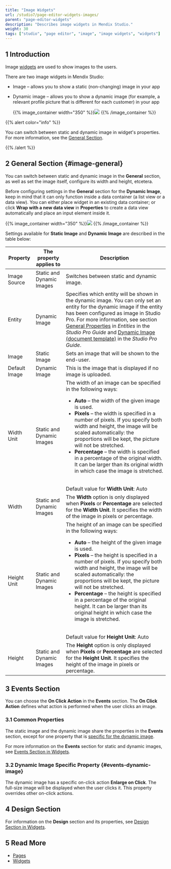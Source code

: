 ```yaml
---
title: "Image Widgets"
url: /studio7/page-editor-widgets-images/
parent: "page-editor-widgets"
description: "Describes image widgets in Mendix Studio."
weight: 30
tags: ["studio", "page editor", "image", "image widgets", "widgets"]
---
```


## 1 Introduction 

Image [widgets](/studio7/page-editor-widgets/) are used to show images to the users. 

There are two image widgets in Mendix Studio:

* Image – allows you to show a static (non-changing) image in your app
*  Dynamic image – allows you to show a dynamic image (for example, a relevant profile picture that is different for each customer) in your app

   {{% image_container width="350" %}}![](/attachments/studio7/page-editor/page-editor-widgets/page-editor-widgets-images/image-widgets.png)
   {{% /image_container %}}

{{% alert color="info" %}}

You can switch between static and dynamic image in widget's properties. For more information, see the [General Section](#image-general). 

{{% /alert %}} 

## 2 General Section {#image-general}

You can switch between static and dynamic image in the **General** section, as well as set the image itself, configure its width and height, etcetera. 

Before configuring settings in the **General** section for the **Dynamic Image**, keep in mind that it can only function inside a data container (a list view or a data view). You can either place widget in an existing data container; or click **Wrap with a new data view** in **Properties** to create a data view automatically and place an input element inside it. 

{{% image_container width="350" %}}![](/attachments/studio7/page-editor/page-editor-widgets/page-editor-widgets-images/dynamic-image-data-view.png)
{{% /image_container %}}

Settings available for **Static Image** and **Dynamic Image** are described in the table below:

| Property      | The property applies to   | Description                                                  |
| ------------- | ------------------------- | ------------------------------------------------------------ |
| Image Source  | Static and Dynamic Images | Switches between static and dynamic image.                   |
| Entity        | Dynamic Image             | Specifies which entity will be shown in the dynamic image. You can only set an entity for the dynamic image if the entity has been configured as image in Studio Pro. For more information, see section [General Properties](/refguide7/entities/#entities-general-properties) in *Entities* in the *Studio Pro Guide* and [Dynamic Image (document template)](/refguide7/dynamic-image-document-template/) in the *Studio Pro Guide*. |
| Image         | Static Image              | Sets an image that will be shown to the end-user.            |
| Default Image | Dynamic Image             | This is the image that is displayed if no image is uploaded. |
| Width Unit    | Static and Dynamic Images | The width of an image can be specified in the following ways:  <br /><ul><li>**Auto** – the width of the given image is used.</li><li>**Pixels** – the width is specified in a number of pixels. If you specify both width and height, the image will be scaled automatically: the proportions will be kept, the picture will not be stretched.</li><li>**Percentage** –  the width is specified in a percentage of the original width. It can be larger than its original width in which case the image is stretched.</li></ul><br />Default value for **Width Unit**: Auto |
| Width         | Static and Dynamic Images | The **Width** option is only displayed when **Pixels** or **Percentage** are selected for the **Width Unit**. It specifies the width of the image in pixels or percentage. |
| Height  Unit  | Static and Dynamic Images | The height of an image can be specified in the following ways:  <br /><ul><li>**Auto** – the height of the given image is used.</li><li>**Pixels** – the height is specified in a number of pixels. If you specify both width and height, the image will be scaled automatically: the proportions will be kept, the picture will not be stretched.</li><li>**Percentage** –  the height is specified in a percentage of the original height. It can be larger than its original height in which case the image is stretched.</li></ul><br />Default value for **Height Unit**: Auto |
| Height        | Static and Dynamic Images | The **Height** option is only displayed when **Pixels** or **Percentage** are selected for the **Height Unit**. It specifies the height of the image in pixels or percentage. |

## 3 Events Section 

You can choose the **On Click Action** in the **Events** section. The **On Click Action** defines what action is performed when the user clicks an image.

### 3.1 Common Properties

The static image and the dynamic image share the properties in the **Events** section, except for one property that is [specific for the dynamic image](#events-dynamic-image). 

For more information on the **Events** section for static and dynamic images, see [Events Section in Widgets](/studio7/page-editor-widgets-events-section/).

### 3.2 Dynamic Image Specific Property {#events-dynamic-image}

The dynamic image has a specific on-click action **Enlarge on Click**. The full-size image will be displayed when the user clicks it. This property overrides other on-click actions. 

## 4 Design Section

For information on the **Design** section and its properties, see [Design Section in Widgets](/studio7/page-editor-widgets-design-section/).

## 5 Read More

* [Pages](/studio7/page-editor/) 
* [Widgets](/studio7/page-editor-widgets/)
